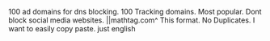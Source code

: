 100 ad domains for dns blocking. 100 Tracking domains. Most popular. Dont block social media websites. ||mathtag.com^ This format. No Duplicates. I want to easily copy paste.
just english
